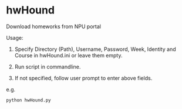 # hwHound
Download homeworks from NPU portal

Usage: 

1. Specify Directory (Path), Username, Password, Week, Identity and Course in hwHound.ini or leave them empty. 

2. Run script in commandline.
 
3. If not specified, follow user prompt to enter above fields.

e.g.
```
python hwHound.py
```
